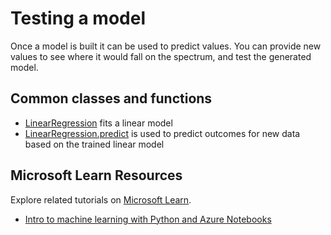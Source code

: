 # Testing a model

Once a model is built it can be used to predict values. You can provide new values to see where it would fall on the spectrum, and test the generated model.

## Common classes and functions

- [LinearRegression](https://scikit-learn.org/stable/modules/generated/sklearn.linear_model.LinearRegression.html) fits a linear model
- [LinearRegression.predict](https://scikit-learn.org/stable/modules/generated/sklearn.linear_model.LinearRegression.html?highlight=linearregression#sklearn.linear_model.LinearRegression.predict) is used to predict outcomes for new data based on the trained linear model

## Microsoft Learn Resources

Explore related tutorials on [Microsoft Learn](https://learn.microsoft.com/?WT.mc_id=python-c9-niner).

- [Intro to machine learning with Python and Azure Notebooks](https://docs.microsoft.com/learn/paths/intro-to-ml-with-python/?WT.mc_id=python-c9-niner)
